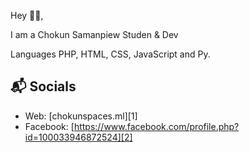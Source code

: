 


Hey 👋🏻,

I am a Chokun Samanpiew Studen & Dev

Languages
PHP, HTML, CSS, JavaScript and Py.

## 📬 Socials

- Web: [chokunspaces.ml][1]
- Facebook: [https://www.facebook.com/profile.php?id=100033946872524][2]

